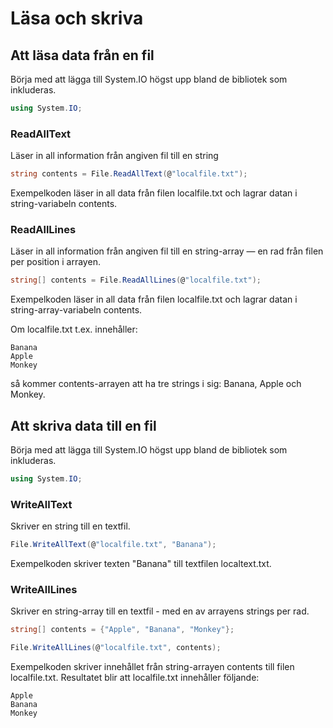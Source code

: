 # Läsa och skriva

## Att läsa data från en fil

Börja med att lägga till System.IO högst upp bland de bibliotek som inkluderas.

```csharp
using System.IO;
```

### ReadAllText

Läser in all information från angiven fil till en string

```csharp
string contents = File.ReadAllText(@"localfile.txt");
```

Exempelkoden läser in all data från filen localfile.txt och lagrar datan i string-variabeln contents.

### ReadAllLines

Läser in all information från angiven fil till en string-array — en rad från filen per position i arrayen.

```csharp
string[] contents = File.ReadAllLines(@"localfile.txt");
```

Exempelkoden läser in all data från filen localfile.txt och lagrar datan i string-array-variabeln contents.

Om localfile.txt t.ex. innehåller:

```
Banana
Apple
Monkey
```

så kommer contents-arrayen att ha tre strings i sig: Banana, Apple och Monkey.

## Att skriva data till en fil

Börja med att lägga till System.IO högst upp bland de bibliotek som inkluderas.

```csharp
using System.IO;
```

### WriteAllText

Skriver en string till en textfil.

```csharp
File.WriteAllText(@"localfile.txt", "Banana");
```

Exempelkoden skriver texten "Banana" till textfilen localtext.txt.

### WriteAllLines

Skriver en string-array till en textfil - med en av arrayens strings per rad.

```csharp
string[] contents = {"Apple", "Banana", "Monkey"};

File.WriteAllLines(@"localfile.txt", contents);
```

Exempelkoden skriver innehållet från string-arrayen contents till filen localfile.txt. Resultatet blir att localfile.txt innehåller följande:

```
Apple
Banana
Monkey
```
